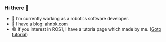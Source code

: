 ### Hi there 👋

<!--
**byeongkyu/byeongkyu** is a ✨ _special_ ✨ repository because its `README.md` (this file) appears on your GitHub profile.

Here are some ideas to get you started:

- 🔭 I’m currently working on ...
- 🌱 I’m currently learning ...
- 👯 I’m looking to collaborate on ...
- 🤔 I’m looking for help with ...
- 💬 Ask me about ...
- 📫 How to reach me: ...
- 😄 Pronouns: ...
- ⚡ Fun fact: ...
-->

- 🔭 I’m currently working as a robotics software developer.
- 💬 I have a blog: [ahnbk.com](https://ahnbk.com)
- 😄 If you interest in ROS1, I have a tutoria page which made by me. ([Goto tutorial](https://www.notion.so/byeongkyu/ROS-ROS-Tutorial-af2c586e78dc418392b262eb2a2be8d6))
